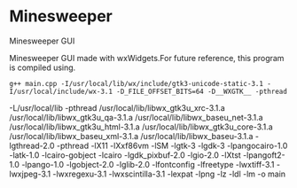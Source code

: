 # Minesweeper
Minesweeper GUI

Minesweeper GUI made with wxWidgets.For future reference, this program is compiled using. 

    g++ main.cpp -I/usr/local/lib/wx/include/gtk3-unicode-static-3.1 -I/usr/local/include/wx-3.1 -D_FILE_OFFSET_BITS=64 -D__WXGTK__ -pthread
-L/usr/local/lib -pthread   /usr/local/lib/libwx_gtk3u_xrc-3.1.a /usr/local/lib/libwx_gtk3u_qa-3.1.a /usr/local/lib/libwx_baseu_net-3.1.a /usr/local/lib/libwx_gtk3u_html-3.1.a /usr/local/lib/libwx_gtk3u_core-3.1.a /usr/local/lib/libwx_baseu_xml-3.1.a /usr/local/lib/libwx_baseu-3.1.a -lgthread-2.0 -pthread -lX11 -lXxf86vm -lSM -lgtk-3 -lgdk-3 -lpangocairo-1.0 -latk-1.0 -lcairo-gobject -lcairo -lgdk_pixbuf-2.0 -lgio-2.0 -lXtst -lpangoft2-1.0 -lpango-1.0 -lgobject-2.0 -lglib-2.0 -lfontconfig -lfreetype -lwxtiff-3.1 -lwxjpeg-3.1 -lwxregexu-3.1 -lwxscintilla-3.1 -lexpat -lpng -lz -ldl -lm  -o main
